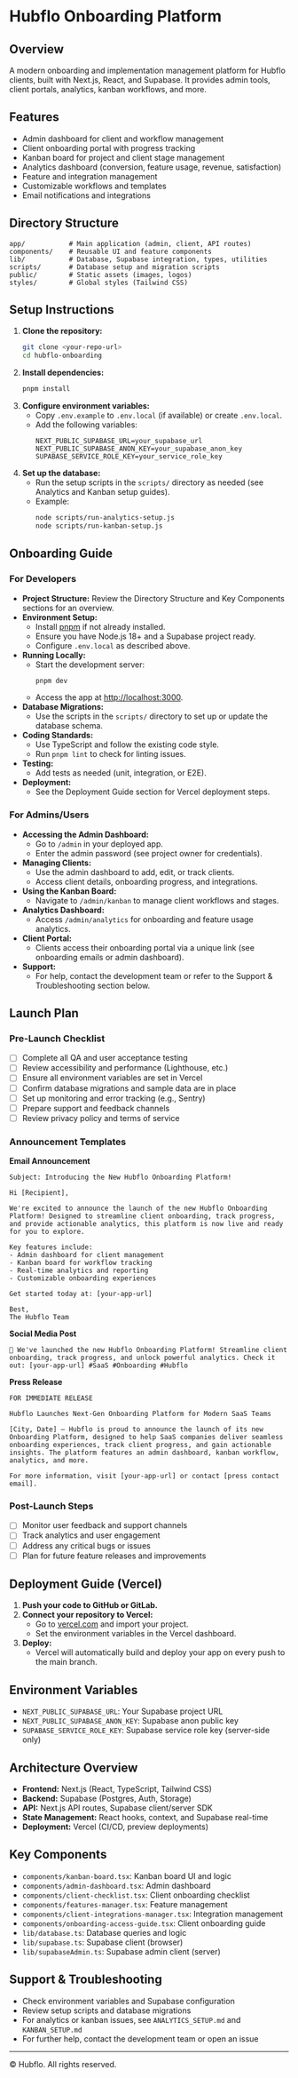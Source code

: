 # Hubflo Onboarding Platform

## Overview
A modern onboarding and implementation management platform for Hubflo clients, built with Next.js, React, and Supabase. It provides admin tools, client portals, analytics, kanban workflows, and more.

## Features
- Admin dashboard for client and workflow management
- Client onboarding portal with progress tracking
- Kanban board for project and client stage management
- Analytics dashboard (conversion, feature usage, revenue, satisfaction)
- Feature and integration management
- Customizable workflows and templates
- Email notifications and integrations

## Directory Structure
```
app/           # Main application (admin, client, API routes)
components/    # Reusable UI and feature components
lib/           # Database, Supabase integration, types, utilities
scripts/       # Database setup and migration scripts
public/        # Static assets (images, logos)
styles/        # Global styles (Tailwind CSS)
```

## Setup Instructions
1. **Clone the repository:**
   ```bash
   git clone <your-repo-url>
   cd hubflo-onboarding
   ```
2. **Install dependencies:**
   ```bash
   pnpm install
   ```
3. **Configure environment variables:**
   - Copy `.env.example` to `.env.local` (if available) or create `.env.local`.
   - Add the following variables:
     ```env
     NEXT_PUBLIC_SUPABASE_URL=your_supabase_url
     NEXT_PUBLIC_SUPABASE_ANON_KEY=your_supabase_anon_key
     SUPABASE_SERVICE_ROLE_KEY=your_service_role_key
     ```
4. **Set up the database:**
   - Run the setup scripts in the `scripts/` directory as needed (see Analytics and Kanban setup guides).
   - Example:
     ```bash
     node scripts/run-analytics-setup.js
     node scripts/run-kanban-setup.js
     ```

## Onboarding Guide

### For Developers
- **Project Structure:** Review the Directory Structure and Key Components sections for an overview.
- **Environment Setup:**
  - Install [pnpm](https://pnpm.io/) if not already installed.
  - Ensure you have Node.js 18+ and a Supabase project ready.
  - Configure `.env.local` as described above.
- **Running Locally:**
  - Start the development server:
    ```bash
    pnpm dev
    ```
  - Access the app at [http://localhost:3000](http://localhost:3000).
- **Database Migrations:**
  - Use the scripts in the `scripts/` directory to set up or update the database schema.
- **Coding Standards:**
  - Use TypeScript and follow the existing code style.
  - Run `pnpm lint` to check for linting issues.
- **Testing:**
  - Add tests as needed (unit, integration, or E2E).
- **Deployment:**
  - See the Deployment Guide section for Vercel deployment steps.

### For Admins/Users
- **Accessing the Admin Dashboard:**
  - Go to `/admin` in your deployed app.
  - Enter the admin password (see project owner for credentials).
- **Managing Clients:**
  - Use the admin dashboard to add, edit, or track clients.
  - Access client details, onboarding progress, and integrations.
- **Using the Kanban Board:**
  - Navigate to `/admin/kanban` to manage client workflows and stages.
- **Analytics Dashboard:**
  - Access `/admin/analytics` for onboarding and feature usage analytics.
- **Client Portal:**
  - Clients access their onboarding portal via a unique link (see onboarding emails or admin dashboard).
- **Support:**
  - For help, contact the development team or refer to the Support & Troubleshooting section below.

## Launch Plan

### Pre-Launch Checklist
- [ ] Complete all QA and user acceptance testing
- [ ] Review accessibility and performance (Lighthouse, etc.)
- [ ] Ensure all environment variables are set in Vercel
- [ ] Confirm database migrations and sample data are in place
- [ ] Set up monitoring and error tracking (e.g., Sentry)
- [ ] Prepare support and feedback channels
- [ ] Review privacy policy and terms of service

### Announcement Templates

**Email Announcement**
```
Subject: Introducing the New Hubflo Onboarding Platform!

Hi [Recipient],

We're excited to announce the launch of the new Hubflo Onboarding Platform! Designed to streamline client onboarding, track progress, and provide actionable analytics, this platform is now live and ready for you to explore.

Key features include:
- Admin dashboard for client management
- Kanban board for workflow tracking
- Real-time analytics and reporting
- Customizable onboarding experiences

Get started today at: [your-app-url]

Best,
The Hubflo Team
```

**Social Media Post**
```
🚀 We've launched the new Hubflo Onboarding Platform! Streamline client onboarding, track progress, and unlock powerful analytics. Check it out: [your-app-url] #SaaS #Onboarding #Hubflo
```

**Press Release**
```
FOR IMMEDIATE RELEASE

Hubflo Launches Next-Gen Onboarding Platform for Modern SaaS Teams

[City, Date] — Hubflo is proud to announce the launch of its new Onboarding Platform, designed to help SaaS companies deliver seamless onboarding experiences, track client progress, and gain actionable insights. The platform features an admin dashboard, kanban workflow, analytics, and more.

For more information, visit [your-app-url] or contact [press contact email].
```

### Post-Launch Steps
- [ ] Monitor user feedback and support channels
- [ ] Track analytics and user engagement
- [ ] Address any critical bugs or issues
- [ ] Plan for future feature releases and improvements

## Deployment Guide (Vercel)
1. **Push your code to GitHub or GitLab.**
2. **Connect your repository to Vercel:**
   - Go to [vercel.com](https://vercel.com/) and import your project.
   - Set the environment variables in the Vercel dashboard.
3. **Deploy:**
   - Vercel will automatically build and deploy your app on every push to the main branch.

## Environment Variables
- `NEXT_PUBLIC_SUPABASE_URL`: Your Supabase project URL
- `NEXT_PUBLIC_SUPABASE_ANON_KEY`: Supabase anon public key
- `SUPABASE_SERVICE_ROLE_KEY`: Supabase service role key (server-side only)

## Architecture Overview
- **Frontend:** Next.js (React, TypeScript, Tailwind CSS)
- **Backend:** Supabase (Postgres, Auth, Storage)
- **API:** Next.js API routes, Supabase client/server SDK
- **State Management:** React hooks, context, and Supabase real-time
- **Deployment:** Vercel (CI/CD, preview deployments)

## Key Components
- `components/kanban-board.tsx`: Kanban board UI and logic
- `components/admin-dashboard.tsx`: Admin dashboard
- `components/client-checklist.tsx`: Client onboarding checklist
- `components/features-manager.tsx`: Feature management
- `components/client-integrations-manager.tsx`: Integration management
- `components/onboarding-access-guide.tsx`: Client onboarding guide
- `lib/database.ts`: Database queries and logic
- `lib/supabase.ts`: Supabase client (browser)
- `lib/supabaseAdmin.ts`: Supabase admin client (server)

## Support & Troubleshooting
- Check environment variables and Supabase configuration
- Review setup scripts and database migrations
- For analytics or kanban issues, see `ANALYTICS_SETUP.md` and `KANBAN_SETUP.md`
- For further help, contact the development team or open an issue

---

© Hubflo. All rights reserved. 